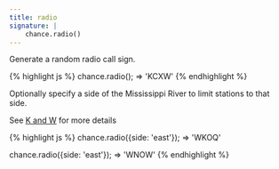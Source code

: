 ```yaml
---
title: radio
signature: |
    chance.radio()
---
```


<p class="pullquote" data-pullquote='Broadcast call signs start with a W if east of the Mississippi River and K if west.' markdown="1"></p>

Generate a random radio call sign.

{% highlight js %}
chance.radio();
=> 'KCXW'
{% endhighlight %}

Optionally specify a side of the Mississippi River to limit stations to that side.

See [K and W](http://en.wikipedia.org/wiki/Call_signs_in_North_America#K_and_W) for more details

{% highlight js %}
chance.radio({side: 'east'});
=> 'WKOQ'

chance.radio({side: 'east'});
=> 'WNOW'
{% endhighlight %}
